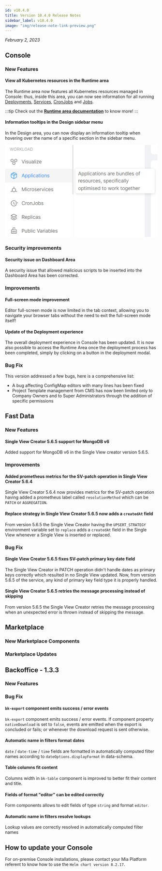 ```yaml
---
id: v10.4.0
title: Version 10.4.0 Release Notes
sidebar_label: v10.4.0
image: "img/release-note-link-preview.png"
---
```


_February 2, 2023_

## Console

### New Features

#### View all Kubernetes resources in the Runtime area

The Runtime area now features all Kubernetes resources managed in Console: thus, inside this area, you can now see information for all running [Deployments](/development_suite/monitoring/resources/deployments.md), [Services](/development_suite/monitoring/resources/services.md), [CronJobs](/development_suite/monitoring/resources/cronjobs.md) and [Jobs](/development_suite/monitoring/resources/jobs.md).

:::tip
Check out the **[Runtime area documentation](/development_suite/monitoring/introduction.md)** to know more!
:::

#### Information tooltips in the Design sidebar menu

In the Design area, you can now display an information tooltip when hovering over the name of a specific section in the sidebar menu.  

![Mia-Platform Information Tooltip](./img/10.4/information-tooltip.png)

### Security improvements

#### Security issue on Dashboard Area

A security issue that allowed malicious scripts to be inserted into the Dashboard Area has been corrected.

### Improvements

#### Full-screen mode improvement

Editor full-screen mode is now limited in the tab context, allowing you to navigate your browser tabs without the need to exit the full-screen mode itself!

#### Update of the Deployment experience

The overall deployment experience in Console has been updated. It is now also possible to access the Runtime Area once the deployment process has been completed, simply by clicking on a button in the deployment modal.

### Bug Fix

This version addressed a few bugs, here is a comprehensive list:

* A bug affecting ConfigMap editors with many lines has been fixed
* Project Template management from CMS has now been limited only to Company Owners and to Super Administrators through the addition of specific permissions

## Fast Data

### New Features

#### Single View Creator 5.6.5 support for MongoDB v6

Added support for MongoDB v6 in the Single View creator version 5.6.5.

### Improvements

#### Added prometheus metrics for the SV-patch operation in Single View Creator 5.6.4

Single View Creator 5.6.4 now provides metrics for the SV-patch operation having added a prometheus label called `resolutionMethod` which can be `PATCH` or `AGGREGATION`.

#### Replace strategy in Single View Creator 5.6.5 now adds a `createdAt` field

From version 5.6.5 the Single View Creator having the `UPSERT_STRATEGY` environment variable set to `replace` adds a `createdAt` field in the Single View whenever a Single View is inserted or replaced.

### Bug Fix

#### Single View Creator 5.6.5 fixes SV-patch primary key date field

The Single View Creator in PATCH operation didn't handle dates as primary keys correctly which resulted in no Single View updated.
Now, from version 5.6.5 of the service, any kind of primary key field type it is properly handled.

#### Single View Creator 5.6.5 retries the message processing instead of skipping

From version 5.6.5 the Single View Creator retries the message processing when an unexpected error is thrown instead of skipping the message.

## Marketplace

### New Marketplace Components

### Marketplace Updates

## Backoffice - 1.3.3

### New Features

### Bug Fix

#### `bk-export` component emits success / error events

`bk-export` component emits success / error events. If component property `nativeDownload` is set to `false`, events are emitted when the export is concluded or fails; or whenever the download request is sent otherwise.

#### Automatic name in filters format dates

`date` / `date-time` / `time` fields are formatted in automatically computed filter names according to `dateOptions.displayFormat` in data-schema.

#### Table columns fit content

Columns width in `bk-table` component is improved to better fit their content and title.

#### Fields of format "editor" can be edited correctly

Form components allows to edit fields of type `string` and format `editor`.

#### Automatic name in filters resolve lookups

Lookup values are correctly resolved in automatically computed filter names

## How to update your Console

For on-premise Console installations, please contact your Mia Platform referent to know how to use the `Helm chart version 8.2.17`.
